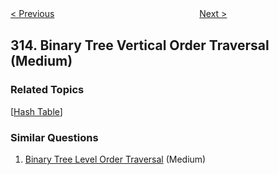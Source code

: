 <!--|This file generated by command(leetcode description); DO NOT EDIT.    |-->
<!--+----------------------------------------------------------------------+-->
<!--|@author    Openset <openset.wang@gmail.com>                           |-->
<!--|@link      https://github.com/openset                                 |-->
<!--|@home      https://github.com/openset/leetcode                        |-->
<!--+----------------------------------------------------------------------+-->

[< Previous](https://github.com/openset/leetcode/tree/master/problems/super-ugly-number "Super Ugly Number")
　　　　　　　　　　　　　　　　
[Next >](https://github.com/openset/leetcode/tree/master/problems/count-of-smaller-numbers-after-self "Count of Smaller Numbers After Self")

## 314. Binary Tree Vertical Order Traversal (Medium)



### Related Topics
  [[Hash Table](https://github.com/openset/leetcode/tree/master/tag/hash-table/README.md)]

### Similar Questions
  1. [Binary Tree Level Order Traversal](https://github.com/openset/leetcode/tree/master/problems/binary-tree-level-order-traversal) (Medium)
